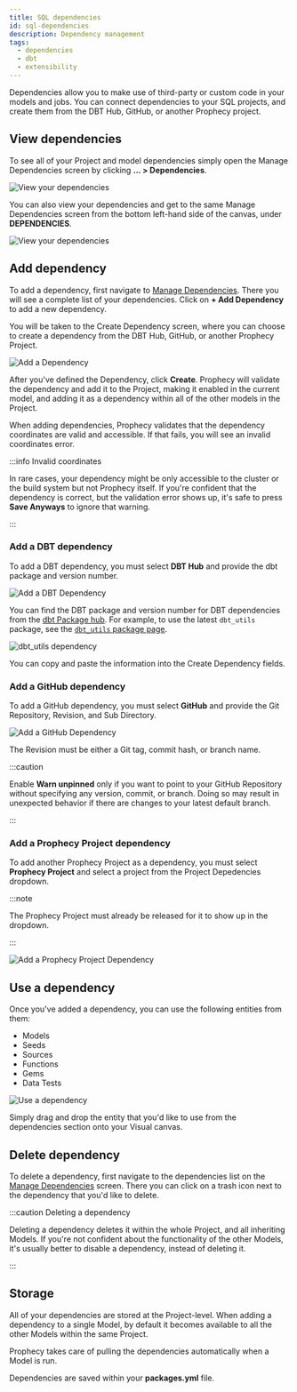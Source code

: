 ```yaml
---
title: SQL dependencies
id: sql-dependencies
description: Dependency management
tags:
  - dependencies
  - dbt
  - extensibility
---
```


Dependencies allow you to make use of third-party or custom code in your models and jobs. You can connect dependencies to your SQL projects, and create them from the DBT Hub, GitHub, or another Prophecy project.

## View dependencies

To see all of your Project and model dependencies simply open the Manage Dependencies screen by clicking **... > Dependencies**.

![View your dependencies](img/dependencies-view.png)

You can also view your dependencies and get to the same Manage Dependencies screen from the bottom left-hand side of the canvas, under **DEPENDENCIES**.

![View your dependencies](img/dependencies-list.png)

## Add dependency

To add a dependency, first navigate to [Manage Dependencies](#view-dependencies). There you will see a complete list of your dependencies. Click on **+ Add Dependency** to add a new dependency.

You will be taken to the Create Dependency screen, where you can choose to create a dependency from the DBT Hub, GitHub, or another Prophecy Project.

![Add a Dependency](img/dependencies-add.png)

After you've defined the Dependency, click **Create**. Prophecy will validate the dependency and add it to the Project, making it enabled in the current model, and adding it as a dependency within all of the other models in the Project.

When adding dependencies, Prophecy validates that the dependency coordinates are valid and accessible. If that fails, you will see an invalid coordinates error.

:::info Invalid coordinates

In rare cases, your dependency might be only accessible to the cluster or the build system but not Prophecy itself. If you're confident that the dependency is correct, but the validation error shows up, it's safe to press **Save Anyways** to ignore that warning.

:::

### Add a DBT dependency

To add a DBT dependency, you must select **DBT Hub** and provide the dbt package and version number.

![Add a DBT Dependency](img/dependencies-dbt.png)

You can find the DBT package and version number for DBT dependencies from the [dbt Package hub](https://hub.getdbt.com/dbt-labs/). For example, to use the latest `dbt_utils` package, see the [`dbt_utils` package page](https://hub.getdbt.com/dbt-labs/dbt_utils/latest/).

![dbt_utils dependency](img/dependencies-dbt-utils.png)

You can copy and paste the information into the Create Dependency fields.

### Add a GitHub dependency

To add a GitHub dependency, you must select **GitHub** and provide the Git Repository, Revision, and Sub Directory.

![Add a GitHub Dependency](img/dependencies-github.png)

The Revision must be either a Git tag, commit hash, or branch name.

:::caution

Enable **Warn unpinned** only if you want to point to your GitHub Repository without specifying any version, commit, or branch. Doing so may result in unexpected behavior if there are changes to your latest default branch.

:::

### Add a Prophecy Project dependency

To add another Prophecy Project as a dependency, you must select **Prophecy Project** and select a project from the Project Depedencies dropdown.

:::note

The Prophecy Project must already be released for it to show up in the dropdown.

:::

![Add a Prophecy Project Dependency](img/dependencies-prophecy-project.png)

## Use a dependency

Once you've added a dependency, you can use the following entities from them:

- Models
- Seeds
- Sources
- Functions
- Gems
- Data Tests

![Use a dependency](img/dependencies-use.png)

Simply drag and drop the entity that you'd like to use from the dependencies section onto your Visual canvas.

## Delete dependency

To delete a dependency, first navigate to the dependencies list on the [Manage Dependencies](#view-dependencies) screen. There you can click on a trash icon next to the dependency that you'd like to delete.

:::caution Deleting a dependency

Deleting a dependency deletes it within the whole Project, and all inheriting Models. If you're not confident about
the functionality of the other Models, it's usually better to disable a dependency, instead of deleting it.

:::

## Storage

All of your dependencies are stored at the Project-level. When adding a dependency to a single Model, by default it becomes available to all the other Models within the same Project.

Prophecy takes care of pulling the dependencies automatically when a Model is run.

Dependencies are saved within your **packages.yml** file.
